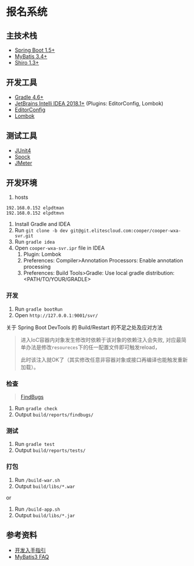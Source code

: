 # 报名系统

## 主技术栈

- [Spring Boot 1.5+](http://projects.spring.io/spring-boot/)
- [MyBatis 3.4+](http://www.mybatis.org/mybatis-3/)
- [Shiro 1.3+](http://shiro.apache.org/)

## 开发工具

- [Gradle 4.6+](http://gradle.org/)
- [JetBrains Intelli IDEA 2018.1+](https://www.jetbrains.com/idea/) (Plugins: EditorConfig, Lombok)
- [EditorConfig](http://editorconfig.org/)
- [Lombok](https://projectlombok.org/features/index.html)

## 测试工具

- [JUnit4](https://junit.org/junit4/)
- [Spock](http://spockframework.org/)
- [JMeter](http://jmeter.apache.org/)

## 开发环境

1. hosts
```
192.168.0.152 elpdtman
192.168.0.152 elpdtmvn
```
1. Install Gradle and IDEA
1. Run `git clone -b dev git@git.elitescloud.com:cooper/cooper-wxa-svr.git`
1. Run `gradle idea`
1. Open `cooper-wxa-svr.ipr` file in IDEA
    1. Plugin: Lombok
    1. Preferences: Compiler>Annotation Processors: Enable annotation processing
    1. Preferences: Build Tools>Gradle: Use local gradle distribution: <PATH/TO/YOUR/GRADLE>

### 开发

1. Run `gradle bootRun`
1. Open `http://127.0.0.1:9001/svr/`

关于 Spring Boot DevTools 的 Build/Restart 的不足之处及应对方法

> 进入IoC容器内对象发生修改时依赖于该对象的依赖注入会失败, 对应最简单办法是修改`resoureces`下的任一配置文件即可触发reload，
>
> 此时该注入就OK了（其实修改任意非容器对象或接口再编译也能触发重新加载）。

### 检查

> [FindBugs](https://docs.gradle.org/current/userguide/findbugs_plugin.html)

1. Run `gradle check`
1. Output `build/reports/findbugs/`

### 测试

1. Run `gradle test`
1. Output `build/reports/tests/`

### 打包

1. Run `/build-war.sh`
1. Output `build/libs/*.war`

or

1. Run `/build-app.sh`
1. Output `build/libs/*.jar`

## 参考资料

- [开发入手指引](http://redmine.elitesland.com:5313/redmine/issues/15844)
- [MyBatis3 FAQ](https://github.com/mybatis/mybatis-3/wiki/FAQ)
